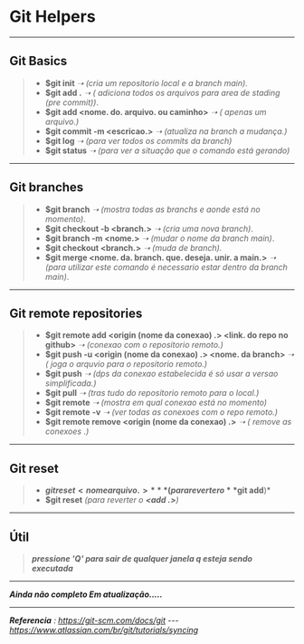 # Git Helpers

----

## Git Basics

> - **$git init**    *➝ (cria um repositorio local e a branch main).*
> - **$git add  .** *➝ ( adiciona todos os arquivos para area de stading (pre commit))*.
> - **$git add <nome. do. arquivo. ou caminho>**  *➝ ( apenas um arquivo.)*
> - **$git commit -m <escricao.>**  *➝ (atualiza na branch a mudança.)*
> - **$git log**  *➝ (para ver todos os commits da branch)*
> - **$git status**  *➝ (para ver a situação que o comando está gerando)*

----

## Git branches

> - **$git branch**  *➝ (mostra todas as branchs e aonde está no momento)*.
> - **$git checkout -b  <branch.>** *➝ (cria uma nova branch)*.
> - **$git branch -m <nome.>**       *➝ (mudar o nome da branch main)*.
> - **$git checkout <branch.>**     *➝  (muda de branch).*
> - **$git merge <nome. da. branch. que. deseja. unir. a main.>**  *➝ (para utilizar este comando é necessario estar dentro da branch main)*.

----

## Git remote repositories

> - **$git remote add <origin (nome da conexao) .>  <link. do repo no github>**  *➝ (conexao com o repositorio remoto.)*
> - **$git push -u  <origin (nome da conexao) .>    <nome. da branch>**  *➝ ( joga o arquvio para o repositorio remoto.)*
> - **$git push**  *➝ (dps da conexao estabelecida é só usar a versao simplificada.)*
> - **$git pull**    *➝ (tras tudo do repositorio remoto para o local.)*
> - **$git remote**  *➝ (mostra em qual conexao está no momento)*
> - **$git remote** **-v**  *➝ (ver todas as conexoes com o repo remoto.)*
> - **$git remote remove <origin (nome da conexao) .>**  *➝ ( remove as conexoes .)*

----

## Git reset

> - **$git reset <nomearquivo.>**      *(para reverter o **$git add**)*
> -  **$git reset**      *(para reverter o **<add .>**)*  

----

## Útil

> ***pressione 'Q' para sair de qualquer janela q esteja sendo executada***

---

***Ainda não completo Em atualização.....***

----

***Referencia** : https://git-scm.com/docs/git --- https://www.atlassian.com/br/git/tutorials/syncing*
